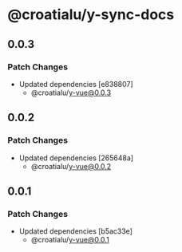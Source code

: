 # @croatialu/y-sync-docs

## 0.0.3

### Patch Changes

- Updated dependencies [e838807]
  - @croatialu/y-vue@0.0.3

## 0.0.2

### Patch Changes

- Updated dependencies [265648a]
  - @croatialu/y-vue@0.0.2

## 0.0.1

### Patch Changes

- Updated dependencies [b5ac33e]
  - @croatialu/y-vue@0.0.1
